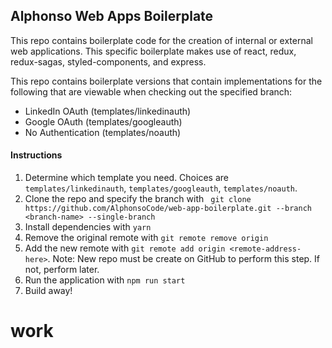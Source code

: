 ## Alphonso Web Apps Boilerplate   

This repo contains boilerplate code for the creation of internal or external web applications. This specific boilerplate
makes use of react, redux, redux-sagas, styled-components, and express.  

This repo contains boilerplate versions that contain implementations for the following that are viewable when checking out the specified branch:  
- LinkedIn OAuth (templates/linkedinauth)  
- Google OAuth (templates/googleauth)
- No Authentication (templates/noauth)


#### Instructions  
1. Determine which template you need. Choices are `templates/linkedinauth`, `templates/googleauth`, `templates/noauth`.  
2. Clone the repo and specify the branch with ` git clone https://github.com/AlphonsoCode/web-app-boilerplate.git --branch <branch-name> --single-branch`  
3. Install dependencies with `yarn`  
4. Remove the original remote with `git remote remove origin`  
5. Add the new remote with `git remote add origin <remote-address-here>`. Note: New repo must be create on GitHub to perform this step. If not, perform later.  
6. Run the application with `npm run start`  
7. Build away!  
# work
